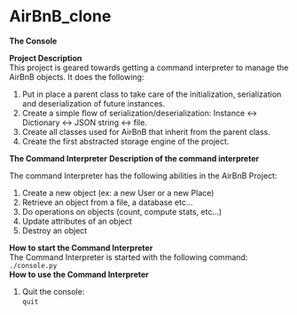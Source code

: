 # AirBnB_clone

**The Console**

**Project Description**<br>
This project is geared towards getting a command interpreter to manage the AirBnB objects.
It does the following:

1. Put in place a parent class  to take care of the initialization, serialization and deserialization of future instances.
2. Create a simple flow of serialization/deserialization: Instance <-> Dictionary <-> JSON string <-> file.
3. Create all classes used for AirBnB that inherit from the parent class.
4. Create the first abstracted storage engine of the project.


**The Command Interpreter**
__Description of the command interpreter__

The command Interpreter has the following abilities in the AirBnB Project:
1. Create a new object (ex: a new User or a new Place)
2. Retrieve an object from a file, a database etc…
3. Do operations on objects (count, compute stats, etc…)
4. Update attributes of an object
5. Destroy an object


**How to start the Command Interpreter**<br>
The Command Interpreter is started with the following command:<br>
    ```./console.py```<br>
**How to use the Command Interpreter**<br>

1. Quit the console:<br>
    ```quit```


